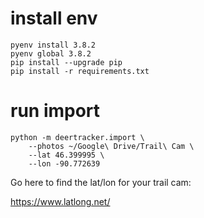 # install env
```
pyenv install 3.8.2
pyenv global 3.8.2
pip install --upgrade pip
pip install -r requirements.txt
```

# run import
```
python -m deertracker.import \
    --photos ~/Google\ Drive/Trail\ Cam \
    --lat 46.399995 \
    --lon -90.772639
```

Go here to find the lat/lon for your trail cam:

https://www.latlong.net/